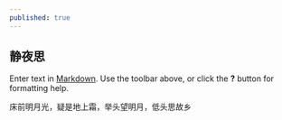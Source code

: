 ```yaml
---
published: true
---
```



## 静夜思

Enter text in [Markdown](http://daringfireball.net/projects/markdown/). Use the toolbar above, or click the **?** button for formatting help.

床前明月光，疑是地上霜，举头望明月，低头思故乡
